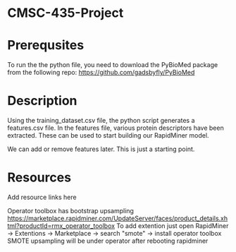 # CMSC-435-Project

# Prerequsites 
To run the the python file, you need to download the PyBioMed package from the following repo: https://github.com/gadsbyfly/PyBioMed

# Description
Using the training_dataset.csv file, the python script generates a features.csv file. In the features file, various protein descriptors have been extracted. These can be used to start building our RapidMiner model. 

We can add or remove features later. This is just a starting point.


# Resources
Add resource links here

Operator toolbox has bootstrap upsampling
https://marketplace.rapidminer.com/UpdateServer/faces/product_details.xhtml?productId=rmx_operator_toolbox
To add extention just open RapidMiner -> Extentions -> Marketplace -> search "smote" -> install operator toolbox
SMOTE upsampling will be under operator after rebooting rapidminer
